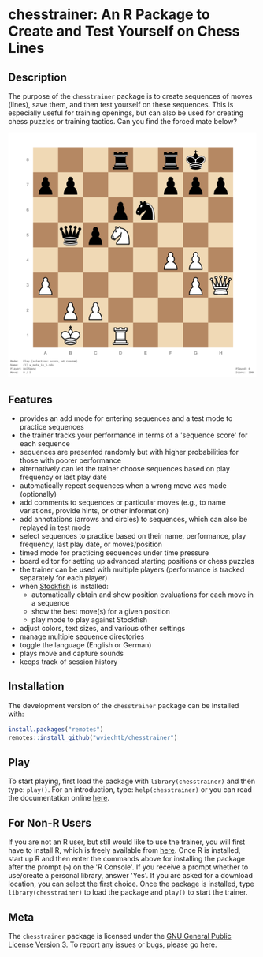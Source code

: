 chesstrainer: An R Package to Create and Test Yourself on Chess Lines
=====================================================================

## Description

The purpose of the `chesstrainer` package is to create sequences of moves (lines), save them, and then test yourself on these sequences. This is especially useful for training openings, but can also be used for creating chess puzzles or training tactics. Can you find the forced mate below?

![](man/figures/screenshot.png "Find the mate in three!")

## Features

- provides an add mode for entering sequences and a test mode to practice sequences
- the trainer tracks your performance in terms of a 'sequence score' for each sequence
- sequences are presented randomly but with higher probabilities for those with poorer performance
- alternatively can let the trainer choose sequences based on play frequency or last play date
- automatically repeat sequences when a wrong move was made (optionally)
- add comments to sequences or particular moves (e.g., to name variations, provide hints, or other information)
- add annotations (arrows and circles) to sequences, which can also be replayed in test mode
- select sequences to practice based on their name, performance, play frequency, last play date, or moves/position
- timed mode for practicing sequences under time pressure
- board editor for setting up advanced starting positions or chess puzzles
- the trainer can be used with multiple players (performance is tracked separately for each player)
- when [Stockfish](https://stockfishchess.org) is installed:
  - automatically obtain and show position evaluations for each move in a sequence
  - show the best move(s) for a given position
  - play mode to play against Stockfish
- adjust colors, text sizes, and various other settings
- manage multiple sequence directories
- toggle the language (English or German)
- plays move and capture sounds
- keeps track of session history

## Installation

The development version of the `chesstrainer` package can be installed with:
```r
install.packages("remotes")
remotes::install_github("wviechtb/chesstrainer")
```

## Play

To start playing, first load the package with `library(chesstrainer)` and then type: `play()`. For an introduction, type: `help(chesstrainer)` or you can read the documentation online [here](https://wviechtb.github.io/chesstrainer/reference/chesstrainer-package.html).

## For Non-R Users

If you are not an R user, but still would like to use the trainer, you will first have to install R, which is freely available from [here](https://cran.r-project.org). Once R is installed, start up R and then enter the commands above for installing the package after the prompt (`>`) on the 'R Console'. If you receive a prompt whether to use/create a personal library, answer 'Yes'. If you are asked for a download location, you can select the first choice. Once the package is installed, type `library(chesstrainer)` to load the package and `play()` to start the trainer.

## Meta

The `chesstrainer` package is licensed under the [GNU General Public License Version 3](https://www.gnu.org/licenses/lgpl-3.0.txt). To report any issues or bugs, please go [here](https://github.com/wviechtb/chesstrainer/issues).
